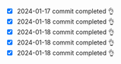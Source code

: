 - [x] 2024-01-17 commit completed 👌
- [x] 2024-01-18 commit completed 👌
- [x] 2024-01-18 commit completed 👌
- [x] 2024-01-18 commit completed 👌
- [x] 2024-01-18 commit completed 👌
